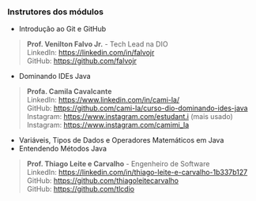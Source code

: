 ### Instrutores dos módulos

- Introdução ao Git e GitHub
> **Prof. Venilton Falvo Jr.** - Tech Lead na DIO  
>     LinkedIn: https://linkedin.com/in/falvojr  
>     GitHub: https://github.com/falvojr

- Dominando IDEs Java
> **Profa. Camila Cavalcante**  
>     LinkedIn: https://www.linkedin.com/in/cami-la/  
>     GitHub: https://github.com/cami-la/curso-dio-dominando-ides-java  
>     Instagram: https://www.instagram.com/estudant.i  (mais usado)  
>     Instagram: https://www.instagram.com/camimi_la  

- Variáveis, Tipos de Dados e Operadores Matemáticos em Java
- Entendendo Métodos Java
> **Prof. Thiago Leite e Carvalho** - Engenheiro de Software  
>     LinkedIn: https://linkedin.com/in/thiago-leite-e-carvalho-1b337b127  
>     GitHub: https://github.com/thiagoleitecarvalho  
>     GitHub: https://github.com/tlcdio  
